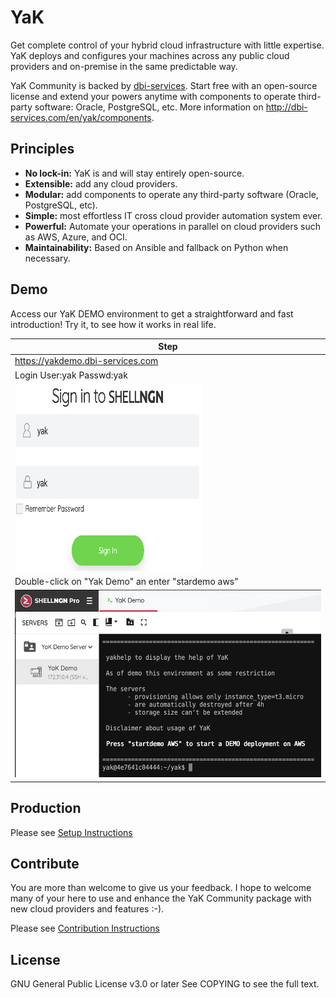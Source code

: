 # YaK

Get complete control of your hybrid cloud infrastructure with little expertise. YaK deploys and configures your machines across any public cloud providers and on-premise in the same predictable way.

YaK Community is backed by [dbi-services](http://dbi-services.com). Start free with an open-source license and extend your powers anytime with components to operate third-party software: Oracle, PostgreSQL, etc. More information on http://dbi-services.com/en/yak/components.

## Principles

- **No lock-in:** YaK is and will stay entirely open-source.
- **Extensible:** add any cloud providers.
- **Modular:** add components to operate any third-party software (Oracle, PostgreSQL, etc).
- **Simple:** most effortless IT cross cloud provider automation system ever.
- **Powerful:** Automate your operations in parallel on cloud providers such as AWS, Azure, and OCI.
- **Maintainability:** Based on Ansible and fallback on Python when necessary.

## Demo

Access our YaK DEMO environment to get a straightforward and fast introduction!
Try it, to see how it works in real life.


| Step                                                        | 
| ----------------------------------------------------------- |
|  https://yakdemo.dbi-services.com                           |
| Login User:yak    Passwd:yak                                   | 
| <img src="/install/img/YaK_login.png"  width="300" height="300"> |
| Double-click on "Yak Demo" an enter "stardemo aws" |
| <img src="/install/img/YaK_demo.png" width="600" height="300">   |

## Production

Please see [Setup Instructions](docs/quickstart.md)

## Contribute

You are more than welcome to give us your feedback.
I hope to welcome many of your here to use and enhance the YaK Community package with new cloud providers and features :-).

Please see [Contribution Instructions](docs/contribution.md)

## License

GNU General Public License v3.0 or later
See COPYING to see the full text.

